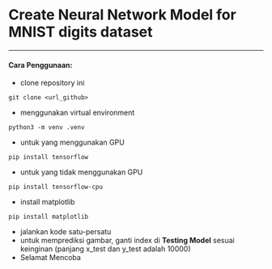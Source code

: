 # Create Neural Network Model for MNIST digits dataset

---

#### Cara Penggunaan:

- clone repository ini

```
git clone <url_github>
```

- menggunakan virtual environment

```
python3 -m venv .venv
```

- untuk yang menggunakan GPU

```
pip install tensorflow
```

- untuk yang tidak menggunakan GPU

```
pip install tensorflow-cpu
```

- install matplotlib

```
pip install matplotlib
```

- jalankan kode satu-persatu
- untuk memprediksi gambar, ganti index di <b>Testing Model</b> sesuai keinginan (panjang x_test dan y_test adalah 10000)
- Selamat Mencoba
